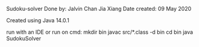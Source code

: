 Sudoku-solver
Done by: Jalvin Chan Jia Xiang
Date created: 09 May 2020

Created using Java 14.0.1

run with an IDE or
run on cmd:
mkdir bin
javac src/*.class -d bin
cd bin
java SudokuSolver
